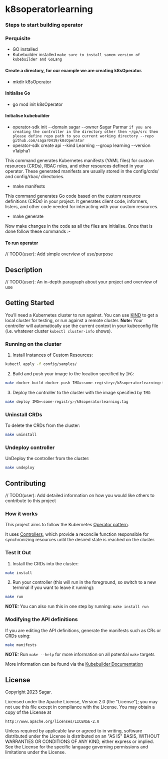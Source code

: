 # k8soperatorlearning

### Steps to start building operator

### Perquisite
- GO installed
- Kubebuilder installed
`make sure to install samem version of kubebuilder and GoLang`

#### Create a directory, for our example we are creating k8sOperator.
 - mkdir k8sOperator

#### Initialise Go
 - go mod init k8sOperator

#### Initialise kubebuilder
 - operator-sdk init --domain sagar --owner Sagar Parmar  `if you are creating the controller in the directory other then ~/go/src then please define repo path to you current working directory --repo github.com/sagar0419/k8sOperator`
 - operator-sdk create api --kind Learning --group learning --version v1alpha1
   
This command generates Kubernetes manifests (YAML files) for custom resources (CRDs), RBAC roles, and other resources defined in your operator. These generated manifests are usually stored in the config/crds/ and config/rbac/ directories.
 - make manifests

This command generates Go code based on the custom resource definitions (CRDs) in your project. It generates client code, informers, listers, and other code needed for interacting with your custom resources.
 - make generate

Now make changes in the code as all the files  are initialise. Once that is done follow these commands :-
#### To run operator



// TODO(user): Add simple overview of use/purpose

## Description
// TODO(user): An in-depth paragraph about your project and overview of use

## Getting Started
You’ll need a Kubernetes cluster to run against. You can use [KIND](https://sigs.k8s.io/kind) to get a local cluster for testing, or run against a remote cluster.
**Note:** Your controller will automatically use the current context in your kubeconfig file (i.e. whatever cluster `kubectl cluster-info` shows).

### Running on the cluster
1. Install Instances of Custom Resources:

```sh
kubectl apply -f config/samples/
```

2. Build and push your image to the location specified by `IMG`:

```sh
make docker-build docker-push IMG=<some-registry>/k8soperatorlearning:tag
```

3. Deploy the controller to the cluster with the image specified by `IMG`:

```sh
make deploy IMG=<some-registry>/k8soperatorlearning:tag
```

### Uninstall CRDs
To delete the CRDs from the cluster:

```sh
make uninstall
```

### Undeploy controller
UnDeploy the controller from the cluster:

```sh
make undeploy
```

## Contributing
// TODO(user): Add detailed information on how you would like others to contribute to this project

### How it works
This project aims to follow the Kubernetes [Operator pattern](https://kubernetes.io/docs/concepts/extend-kubernetes/operator/).

It uses [Controllers](https://kubernetes.io/docs/concepts/architecture/controller/),
which provide a reconcile function responsible for synchronizing resources until the desired state is reached on the cluster.

### Test It Out
1. Install the CRDs into the cluster:

```sh
make install
```

2. Run your controller (this will run in the foreground, so switch to a new terminal if you want to leave it running):

```sh
make run
```

**NOTE:** You can also run this in one step by running: `make install run`

### Modifying the API definitions
If you are editing the API definitions, generate the manifests such as CRs or CRDs using:

```sh
make manifests
```

**NOTE:** Run `make --help` for more information on all potential `make` targets

More information can be found via the [Kubebuilder Documentation](https://book.kubebuilder.io/introduction.html)

## License

Copyright 2023 Sagar.

Licensed under the Apache License, Version 2.0 (the "License");
you may not use this file except in compliance with the License.
You may obtain a copy of the License at

    http://www.apache.org/licenses/LICENSE-2.0

Unless required by applicable law or agreed to in writing, software
distributed under the License is distributed on an "AS IS" BASIS,
WITHOUT WARRANTIES OR CONDITIONS OF ANY KIND, either express or implied.
See the License for the specific language governing permissions and
limitations under the License.

